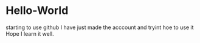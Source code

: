 # Hello-World
starting to use github
I have just made the acccount and tryint hoe to use it
Hope I learn it well.
